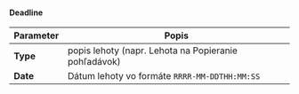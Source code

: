 #### Deadline
| Parameter | Popis |
| ----------- | ----------- |
| **Type** | popis lehoty (napr. Lehota na Popieranie pohľadávok) |
| **Date** | Dátum lehoty vo formáte `RRRR-MM-DDTHH:MM:SS` |
